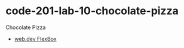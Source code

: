 # code-201-lab-10-chocolate-pizza
Chocolate Pizza

- [web.dev FlexBox](https://web.dev/learn/css/flexbox/)